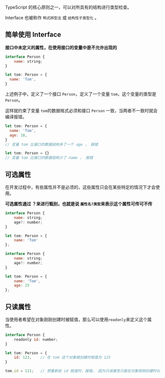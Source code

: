 TypeScript 的核心原则之一，可以对所具有的结构进行类型检查。

Interface 也被称作 `鸭式辨型法`  或 `结构性子类型化` 。



## 简单使用 Interface

**接口中未定义的属性，在使用接口的变量中是不允许出现的**

```js
interface Person {
    name: string;
}

let tom: Person = {
  name: 'Tom',
}
```

上述例子中，定义了一个接口 `Person`，定义了一个变量 `tom`，这个变量的类型是 `Person`。

这样就约束了变量 `tom`的数据格式必须和接口 `Person` 一致，当两者不一致时就会编译报错。

```js
let tom: Person = {
  name: 'Tom',
  age: 18,
}
// 变量 tom 比接口的数据结构多了一个 age ， 报错
```

```js
let tom: Person = {}
// 变量 tom 比接口的数据结构少了 name ， 报错
```



## 可选属性

在开发过程中，有些属性并不是必须的，这些属性只会在某些特定的情况下才会使用。

**可选属性通过 ？来进行甄别，也就是说 `属性名?类型`来表示这个属性可传可不传**

```js
interface Person {
    name: string;
    age?: number;
}

let tom: Person = {
    name: 'Tom'
};
```

```js
interface Person {
    name: string;
    age?: number;
}

let tom: Person = {
    name: 'Tom',
    age: 25
};

```



## 只读属性

当使用者希望在对象刚刚创建时被赋值，那么可以使用`readonly`来定义这个属性。

```js
interface Person {
    readonly id: number;
}

let tom: Person = {
    id: 123,	// 在 tom 这个对象被创建时赋值为 123
}

tom.id = 111;	// 想重新给 id 赋值时，报错。 因为只读属性只能在对象刚刚创建时对属性赋值
```
